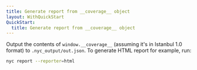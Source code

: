 ```yaml
---
title: Generate report from __coverage__ object
layout: WithQuickStart
QuickStart:
  title: Generate report from __coverage__ object
---
```


Output the contents of `window.__coverage__` (assuming it's in Istanbul 1.0 format) to `.nyc_output/out.json`. To generate HTML report for example, run:
```bash
nyc report --reporter=html
```
